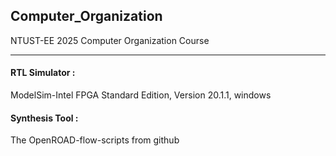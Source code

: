 ## Computer_Organization
NTUST-EE 2025 Computer Organization Course

--------------------------------------------------------------------
#### RTL Simulator :  
ModelSim-Intel FPGA Standard Edition, Version 20.1.1, windows  

#### Synthesis Tool :  
The OpenROAD-flow-scripts from github
